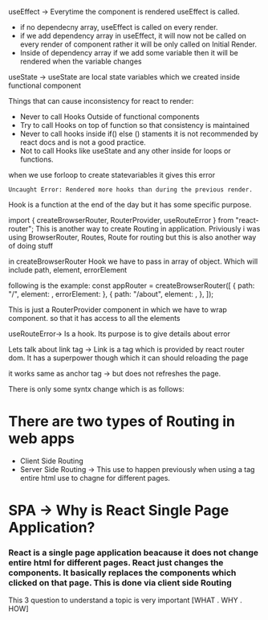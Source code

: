 useEffect -> Everytime the component is rendered useEffect is called.
- if no dependecny array, useEffect is called on every render.
- if we add dependency array in useEffect, it will now not be called on every render of component rather it will be only called on Initial Render.
- Inside of dependency array if we add some variable then it will be rendered when the variable changes

useState -> useState are local state variables which we created inside functional component

Things that can cause inconsistency for react to render:
- Never to call Hooks Outside of functional components
- Try to call Hooks on top of function so that consistency is maintained
- Never to call hooks inside if() else () staments it is not recommended by react docs and is not a good practice.
- Not to call Hooks like useState and any other inside for loops or functions.

when we use forloop to create statevariables it gives this error 
```
Uncaught Error: Rendered more hooks than during the previous render.

```

Hook is a function at the end of the day but it has some specific purpose.

import { createBrowserRouter, RouterProvider, useRouteError } from "react-router";
This is another way to create Routing in application. Priviously i was using BrowserRouter, Routes, Route for routing but this is also another way of doing stuff

in createBrowserRouter Hook we have to pass in array of object. Which will include path, element, errorElement

following is the example:
const appRouter = createBrowserRouter([
  {
    path: "/",
    element: <AppLayout />,
    errorElement: <Error />
  },
  {
    path: "/about",
    element: <About />,
  },
]);

This is just a RouterProvider component in which we have to wrap <App /> component. so that it has access to all the elements


useRouteError-> Is a hook. Its purpose is to give details about error


Lets talk about link tag -> Link is a tag which is provided by react router dom. It has a superpower though which it can should reloading the page

it works same as anchor tag -> but does not refreshes the page.

There is only some syntx change which is as follows:

# There are two types of Routing in web apps
- Client Side Routing
- Server Side Routing -> This use to happen previously when using a tag entire html use to chagne for different pages.


# SPA -> Why is React Single Page Application?
### React is a single page application beacause it does not change entire html for different pages. React just changes the components. It basically replaces the components which clicked on that page. This is done via client side Routing

This 3 question to understand a topic is very important [WHAT . WHY . HOW]